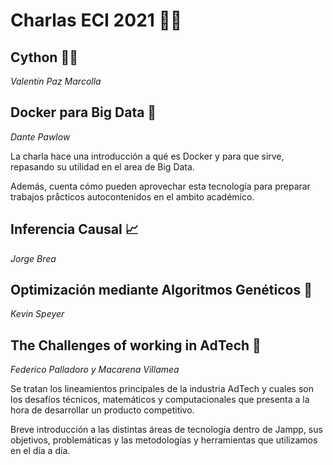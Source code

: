 # Charlas ECI 2021 👩‍🏫

## Cython 🐍🔷 

*Valentín Paz Marcolla*

## Docker para Big Data 🐳

*Dante Pawlow*

La charla hace una introducción a qué es Docker y para que sirve, repasando su utilidad en el area de Big Data.

Además, cuenta cómo pueden aprovechar esta tecnología para preparar trabajos pråcticos autocontenidos en el ambito académico.

## Inferencia Causal 📈 

*Jorge Brea*

## Optimización mediante Algoritmos Genéticos 🧬 

*Kevin Speyer*

## The Challenges of working in AdTech 📱

*Federico Palladoro y Macarena Villamea*

Se tratan los lineamientos principales de la industria AdTech y cuales son los desafíos técnicos, matemáticos y computacionales que presenta a la hora de desarrollar un producto competitivo.

Breve introducción a las distintas áreas de tecnología dentro de Jampp, sus objetivos, problemáticas y las metodologías y herramientas que utilizamos en el día a día.
